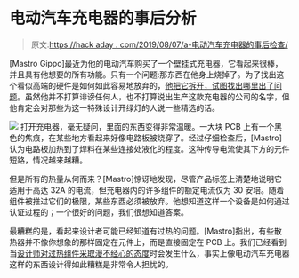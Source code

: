 # 电动汽车充电器的事后分析

> 原文:[https://hack aday . com/2019/08/07/a-电动汽车充电器的事后检查/](https://hackaday.com/2019/08/07/a-post-mortem-for-an-electric-car-charger/)

[Mastro Gippo]最近为他的电动汽车购买了一个壁挂式充电器，它看起来很棒，并且具有他想要的所有功能。只有一个问题:那东西在他身上烧掉了。为了找出这个看似高端的硬件是如何如此容易地放弃的，[他把它拆开，试图找出哪里出了问题](http://www.mastrogippo.it/2019/07/design-decisions-and-competition-tesla-openevse-redacted/)。虽然他并不打算诽谤任何人，也不打算说出生产这款充电器的公司的名字，但他肯定会对那些为这一特殊设计开绿灯的人说一些精选的话。

[![](../Images/89b539c89c4271f5daacdd8c08f58bc9.png)](https://hackaday.com/wp-content/uploads/2019/08/evsmoke_detail.jpg) 打开充电器，毫无疑问，里面的东西变得非常温暖。一大块 PCB 上有一个黑色的焦痕，在某些地方看起来好像电路板被烧穿了。经过仔细检查后，[Mastro]认为电路板加热到了焊料在某些连接处液化的程度。这种传导电流使其下方的元件短路，情况越来越糟。

但是所有的热量从何而来？[Mastro]惊讶地发现，尽管产品标签上清楚地说明它适用于高达 32A 的电流，但充电器内的许多组件的额定电流仅为 30 安培。随着组件被推过它们的极限，某些东西必须被放弃。他想知道这样一个设备是如何通过认证过程的；一个很好的问题，我们很想知道答案。

最糟糕的是，看起来设计者可能已经知道有过热的问题。[Mastro]指出，有些散热器并不像你想象的那样固定在元件上，而是直接固定在 PCB 上。我们已经看到当[设计师对过热组件采取漫不经心的态度](http://www.mastrogippo.it/2019/07/design-decisions-and-competition-tesla-openevse-redacted/)时会发生什么，事实上像电动汽车充电器这样的东西设计得如此糟糕是非常令人担忧的。
